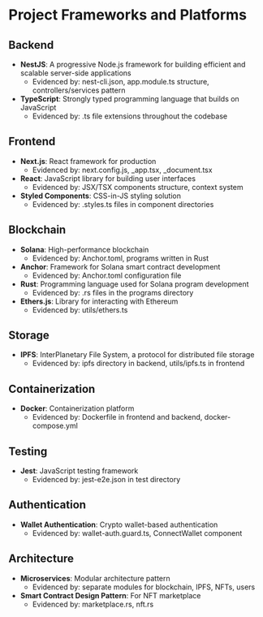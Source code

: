 # Project Frameworks and Platforms

## Backend
- **NestJS**: A progressive Node.js framework for building efficient and scalable server-side applications
  - Evidenced by: nest-cli.json, app.module.ts structure, controllers/services pattern
- **TypeScript**: Strongly typed programming language that builds on JavaScript
  - Evidenced by: .ts file extensions throughout the codebase

## Frontend
- **Next.js**: React framework for production
  - Evidenced by: next.config.js, _app.tsx, _document.tsx
- **React**: JavaScript library for building user interfaces
  - Evidenced by: JSX/TSX components structure, context system
- **Styled Components**: CSS-in-JS styling solution
  - Evidenced by: .styles.ts files in component directories

## Blockchain
- **Solana**: High-performance blockchain
  - Evidenced by: Anchor.toml, programs written in Rust
- **Anchor**: Framework for Solana smart contract development
  - Evidenced by: Anchor.toml configuration file
- **Rust**: Programming language used for Solana program development
  - Evidenced by: .rs files in the programs directory
- **Ethers.js**: Library for interacting with Ethereum
  - Evidenced by: utils/ethers.ts

## Storage
- **IPFS**: InterPlanetary File System, a protocol for distributed file storage
  - Evidenced by: ipfs directory in backend, utils/ipfs.ts in frontend

## Containerization
- **Docker**: Containerization platform
  - Evidenced by: Dockerfile in frontend and backend, docker-compose.yml

## Testing
- **Jest**: JavaScript testing framework
  - Evidenced by: jest-e2e.json in test directory

## Authentication
- **Wallet Authentication**: Crypto wallet-based authentication
  - Evidenced by: wallet-auth.guard.ts, ConnectWallet component

## Architecture
- **Microservices**: Modular architecture pattern
  - Evidenced by: separate modules for blockchain, IPFS, NFTs, users
- **Smart Contract Design Pattern**: For NFT marketplace
  - Evidenced by: marketplace.rs, nft.rs
